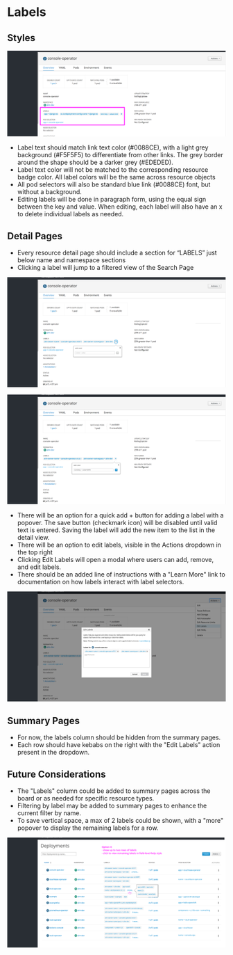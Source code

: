 # Labels

## Styles
![pic 0](img/styles.png)

- Label text should match link text color (#0088CE), with a light grey background (#F5F5F5) to differentiate from other links. The grey border around the shape should be a darker grey (#EDEDED).
- Label text color will not be matched to the corresponding resource badge color. All label colors will be the same across resource objects
- All pod selectors will also be standard blue link (#0088CE) font, but without a background.
- Editing labels will be done in paragraph form, using the equal sign between the key and value. When editing, each label will also have an x to delete individual labels as needed.

## Detail Pages
- Every resource detail page should include a section for “LABELS” just below name and namespace sections
- Clicking a label will jump to a filtered view of the Search Page

![pic 1](img/Details-1.png)

![pic 2](img/Details-2.png)

- There will be an option for a quick add + button for adding a label with a popover. The save button (checkmark icon) will be disabled until valid text is entered. Saving the label will add the new item to the list in the detail view.
- There will be an option to edit labels, visible in the Actions dropdown in the top right
- Clicking Edit Labels will open a modal where users can add, remove, and edit labels.
- There should be an added line of instructions with a "Learn More" link to documentation on how labels interact with label selectors.

![pic 3](img/Details-3.png)

## Summary Pages
- For now, the labels column should be hidden from the summary pages.
- Each row should have kebabs on the right with the "Edit Labels" action present in the dropdown.


## Future Considerations
- The "Labels" column could be added to summary pages across the board or as needed for specific resource types.
- Filtering by label may be added to summary pages to enhance the current filter by name.
- To save vertical space, a max of 2 labels could be shown, with a "more" popover to display the remaining labels for a row.

![pic 5](img/expand-4.png)
